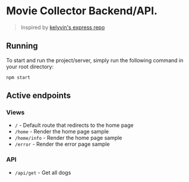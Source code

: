 # Movie Collector Backend/API.
> Inspired by [kelyvin's express repo](https://github.com/kelyvin/express-env-example)

## Running
To start and run the project/server, simply run the following command in your root directory:

```
npm start
```

## Active endpoints
### Views
 - `/` - Default route that redirects to the home page
 - `/home` - Render the home page sample
 - `/home/info` - Render the home page sample
 - `/error` - Render the error page sample

### API
 - `/api/get` - Get all dogs
